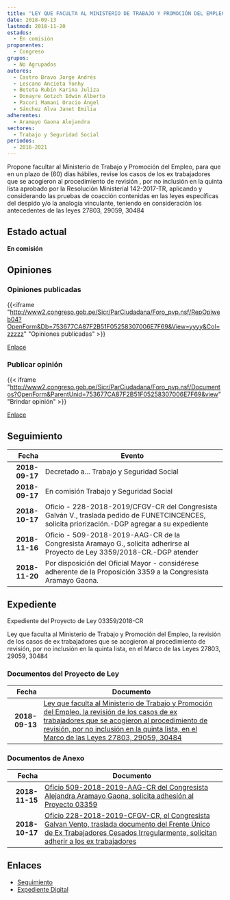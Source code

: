 ```yaml
---
title: "LEY QUE FACULTA AL MINISTERIO DE TRABAJO Y PROMOCIÓN DEL EMPLEO, LA REVISIÓN DE LOS CASOS DE EX TRABAJADORES QUE SE ACOGIERON AL PROCEDIMIENTO DE REVISIÓN, POR NO INCLUSIÓN EN LA QUINTA LISTA, EN EL MARCO DE LAS LEYES 27803, 29059, 30484"
date: 2018-09-13
lastmod: 2018-11-20
estados: 
  - En comisión
proponentes: 
  - Congreso
grupos: 
  - No Agrupados
autores: 
  - Castro Bravo Jorge Andrés
  - Lescano Ancieta Yonhy
  - Beteta Rubín Karina Juliza
  - Donayre Gotzch Edwin Alberto
  - Pacori Mamani Oracio Ángel
  - Sánchez Alva Janet Emilia
adherentes: 
  - Aramayo Gaona Alejandra
sectores: 
  - Trabajo y Seguridad Social
periodos: 
  - 2016-2021
---
```


Propone facultar al Ministerio de Trabajo y Promoción del Empleo, para que en un plazo de (60) días hábiles, revise los casos de los ex trabajadores que se acogieron al procedimiento de revisión , por no inclusión en la quinta lista aprobado por la Resolución Ministerial 142-2017-TR, aplicando y considerando las pruebas de coacción contenidas en las leyes específicas del despido y/o la analogía vinculante, teniendo en consideración los antecedentes de las leyes 27803, 29059, 30484


## Estado actual

**En comisión**

## Opiniones

### Opiniones publicadas

{{<iframe "http://www2.congreso.gob.pe/Sicr/ParCiudadana/Foro_pvp.nsf/RepOpiweb04?OpenForm&Db=753677CA87F2B51F05258307006E7F69&View=yyyy&Col=zzzzz" "Opiniones publicadas" >}}

[Enlace](http://www2.congreso.gob.pe/Sicr/ParCiudadana/Foro_pvp.nsf/RepOpiweb04?OpenForm&Db=753677CA87F2B51F05258307006E7F69&View=yyyy&Col=zzzzz)
### Publicar opinión

{{< iframe "http://www2.congreso.gob.pe/Sicr/ParCiudadana/Foro_pvp.nsf/Documentos?OpenForm&ParentUnid=753677CA87F2B51F05258307006E7F69&view" "Brindar opinión" >}}

[Enlace](http://www2.congreso.gob.pe/Sicr/ParCiudadana/Foro_pvp.nsf/Documentos?OpenForm&ParentUnid=753677CA87F2B51F05258307006E7F69&view)

## Seguimiento

| Fecha | Evento |
|------:|--------|
| **2018-09-17** | Decretado a... Trabajo y Seguridad Social|
| **2018-09-17** | En comisión Trabajo y Seguridad Social|
| **2018-10-17** | Oficio - 228-2018-2019/CFGV-CR del Congresista Galván V., traslada pedido de FUNETCINCENCES, solicita priorización.-DGP agregar a su expediente|
| **2018-11-16** | Oficio - 509-2018-2019-AAG-CR de la Congresista Aramayo G., solicita adherirse al Proyecto de Ley 3359/2018-CR.-DGP atender|
| **2018-11-20** | Por disposición del Oficial Mayor - considérese adherente de la Proposición 3359 a la Congresista Aramayo Gaona.|


## Expediente

Expediente del Proyecto de Ley 03359/2018-CR

Ley que faculta al Ministerio de Trabajo y Promoción del Empleo, la revisión de los casos de ex trabajadores que se acogieron al procedimiento de revisión, por no inclusión en la quinta lista, en el Marco de las Leyes 27803, 29059, 30484


### Documentos del Proyecto de Ley

| Fecha | Documento |
|------:|--------|
| **2018-09-13** | [Ley que faculta al Ministerio de Trabajo y Promoción del Empleo, la revisión de los casos de ex trabajadores que se acogieron al procedimiento de revisión, por no inclusión en la quinta lista, en el Marco de las Leyes 27803, 29059, 30484](http://www.leyes.congreso.gob.pe/Documentos/2016_2021/Proyectos_de_Ley_y_de_Resoluciones_Legislativas/PL0335920180913..PDF) |

### Documentos de Anexo

| Fecha | Documento |
|------:|--------|
| **2018-11-15** | [Oficio 509-2018-2019-AAG-CR del Congresista Alejandra Aramayo Gaona, solicita adhesión al Proyecto 03359](http://www.leyes.congreso.gob.pe/Documentos/2016_2021/Oficios/Congresistas/OFICIO-509-2018-2019-AAG-CR.pdf) |
| **2018-10-17** | [Oficio 228-2018-2019-CFGV-CR, el Congresista Galvan Vento, traslada documento del Frente Único de Ex Trabajadores Cesados Irregularmente, solicitan adherir a los ex trabajadores](http://www.leyes.congreso.gob.pe/Documentos/2016_2021/Oficios/Congresistas/OFICIO-228-2018-2019-CFGV-CR.pdf) |

## Enlaces 

- [Seguimiento](http://www2.congreso.gob.pe/Sicr/TraDocEstProc/CLProLey2016.nsf/f7fff46988ca05b1052578e100829cc7/4cac448489ed3dff05258307006a1770?OpenDocument)
- [Expediente Digital](http://www2.congreso.gob.pe/Sicr/TraDocEstProc/CLProLey2016.nsf/f7fff46988ca05b1052578e100829cc7/4cac448489ed3dff05258307006a1770?OpenDocument&Click=05257FB7005EB655.eb71d0cf91d8294e05256cdf006b5706/$Body/0.1C6C)
